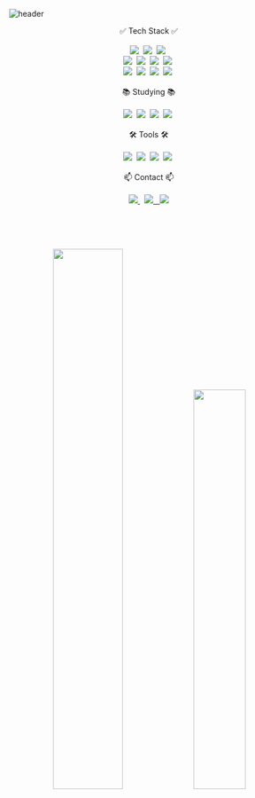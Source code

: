 ![header](https://capsule-render.vercel.app/api?type=waving&color=0:ff5722,100:f3e5f5&height=250&section=header&text=Welcome%20to%0A%20Seonggu's%20Github!&fontSize=40&fontColor=ffffff&animation=fadeIn&fontAlign=50&fontAlignY=35)


<div align="center">✅ Tech Stack ✅</div>
<br>
<div align="center">
  <img src="https://img.shields.io/badge/java-007396.svg?style=for-the-badge&logo=java&logoColor=white" />&nbsp
  <img src="https://img.shields.io/badge/spring-6DB33F.svg?style=for-the-badge&logo=spring&logoColor=white" />&nbsp
    <img src="https://img.shields.io/badge/spring%20security-6DB33F.svg?style=for-the-badge&logo=spring%20security&logoColor=white" />&nbsp
</div>

<div align="center">
  <img src="https://img.shields.io/badge/html5-E34F26.svg?style=for-the-badge&logo=html5&logoColor=white" />&nbsp
  <img src="https://img.shields.io/badge/tailwindcss-1daabb.svg?style=for-the-badge&logo=tailwind-css&logoColor=white" />&nbsp
  <img src="https://img.shields.io/badge/css3-1572B6.svg?style=for-the-badge&logo=css3&logoColor=white" />&nbsp
  <img src="https://img.shields.io/badge/javascript-F7DF1E.svg?style=for-the-badge&logo=javascript&logoColor=20232a" />&nbsp
</div>

<div align="center">
  <img src="https://img.shields.io/badge/MySQL-0099cc.svg?style=for-the-badge&logo=MySQL&logoColor=white" />&nbsp
 <img src="https://img.shields.io/badge/Oracle-F15A29.svg?style=for-the-badge&logo=Oracle&logoColor=white" />&nbsp
  <img src="https://img.shields.io/badge/spring%20JPA-6DB33F.svg?style=for-the-badge&logo=JPA&logoColor=white" />&nbsp
  <img src="https://img.shields.io/badge/MyBatis-0074D9.svg?style=for-the-badge&logo=MyBatis&logoColor=DDDDDD" />&nbsp
</div>
<br>


<div align="center">📚 Studying 📚</div>
<br>
<div align="center">
  <img src="https://img.shields.io/badge/jQuery-007ACC.svg?style=for-the-badge&logo=jQuery&logoColor=white" />&nbsp
  <img src="https://img.shields.io/badge/Redis-FF4154?style=for-the-badge&logo=redis%20query&logoColor=FF4438" />&nbsp
  <img src="https://img.shields.io/badge/AWS-3578E5?style=for-the-badge&logo=AWS&logoColor=white" />&nbsp
  <img src="https://img.shields.io/badge/jenkins-D24939.svg?style=for-the-badge&logo=jenkins&logoColor=DDDDDD" />&nbsp
</div>

<br>


<div align="center">🛠 Tools 🛠</div>
<br>
<div align="center">
  <img src="https://img.shields.io/badge/git-F05033.svg?style=for-the-badge&logo=git&logoColor=white" />&nbsp
  <img src="https://img.shields.io/badge/github-181717.svg?style=for-the-badge&logo=github&logoColor=white" />&nbsp
  <img src="https://img.shields.io/badge/Notion-F3F3F3.svg?style=for-the-badge&logo=notion&logoColor=black" />&nbsp
    <img src="https://img.shields.io/badge/figma-F24E1E.svg?style=for-the-badge&logo=figma&logoColor=white" />&nbsp
</div>

<br>

<!-- contact --> 
<div align="center">📫 Contact 📫</div>
<br>
<div align="center">
  <a href="https://seonggu.tistory.com/">
    <img src="https://img.shields.io/badge/tistory-FF5A00?style=for-the-badge&logo=tistory&logoColor=white" /> 
  </a> &nbsp
  <a href="mailto:sunggu3012@gmail.com">
    <img
      src="https://img.shields.io/badge/gmail-D14836?style=for-the-badge&logo=gmail&logoColor=white"/>
  </a>
  <a href="mailto:sunggu507@naver.com"> &nbsp
    <img
      src="https://img.shields.io/badge/naver-03C75A?style=for-the-badge&logo=gmail&logoColor=white"/>
  </a>
</div>

<br><br><br>


<div align="center">
<img src="https://github-readme-stats.vercel.app/api?username=SG1515&show_icons=true&theme=radical" width="50%"/>  
<a href="https://solved.ac/sunggu507">
        <img src="http://mazassumnida.wtf/api/v2/generate_badge?boj=sunggu507" width="43%"/>
</a>

</div>
